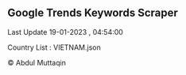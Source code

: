 

## Google Trends Keywords Scraper 
 
Last Update 19-01-2023 , 04:54:00

Country List :
VIETNAM.json



© Abdul Muttaqin 
